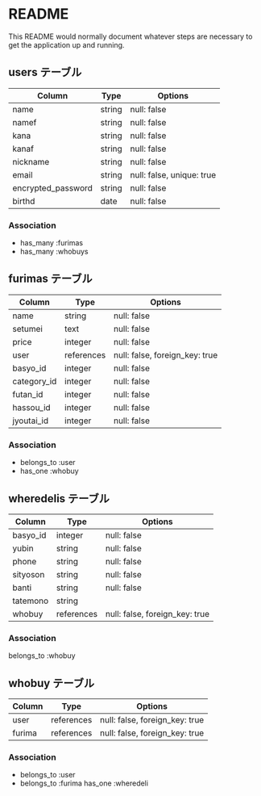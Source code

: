 # README

This README would normally document whatever steps are necessary to get the
application up and running.

## users テーブル

| Column   | Type   | Options     |
| -------- | ------ | ----------- |
| name     | string | null: false |
| namef     | string | null: false |
| kana    | string | null: false |
| kanaf    | string | null: false |
| nickname     | string | null: false |
| email    | string | null: false, unique: true |
| encrypted_password | string | null: false |
| birthd | date | null: false |


### Association
- has_many :furimas
- has_many :whobuys

## furimas テーブル

| Column | Type   | Options     |
| ------ | ------ | ----------- |
| name   | string | null: false |
| setumei   | text | null: false |
| price   | integer | null: false |
| user   | references | null: false, foreign_key: true |
| basyo_id   | integer | null: false |
| category_id   | integer | null: false |
| futan_id   | integer | null: false |
| hassou_id   | integer | null: false |
| jyoutai_id   | integer | null: false |

### Association

- belongs_to :user
- has_one :whobuy

## wheredelis テーブル
| Column | Type   | Options     |
| ------ | ------ | ----------- |
| basyo_id   | integer | null: false |
| yubin   | string | null: false |
| phone   | string | null: false |
| sityoson  | string| null: false |
| banti   | string | null: false |
| tatemono   | string |
| whobuy   | references | null: false, foreign_key: true |


### Association

belongs_to :whobuy

## whobuy テーブル
| Column | Type   | Options     |
| ------ | ------ | ----------- |
| user   | references | null: false, foreign_key: true |
| furima   | references | null: false, foreign_key: true |
### Association

- belongs_to :user
- belongs_to :furima
has_one :wheredeli
